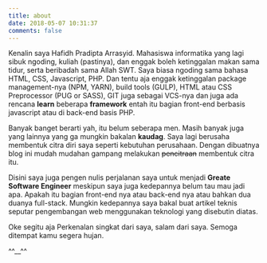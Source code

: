 ```yaml
---
title: about
date: 2018-05-07 10:31:37
comments: false
---
```


Kenalin saya Hafidh Pradipta Arrasyid. Mahasiswa informatika yang lagi sibuk ngoding, kuliah (pastinya), dan enggak boleh ketinggalan makan sama tidur, serta beribadah sama Allah SWT. Saya biasa ngoding sama bahasa HTML, CSS, Javascript, PHP. Dan tentu aja enggak ketinggalan package management-nya (NPM, YARN), build tools (GULP), HTML atau CSS Preprocessor (PUG or SASS), GIT juga sebagai VCS-nya dan juga ada rencana __learn__ beberapa __framework__ entah itu bagian front-end berbasis javascript atau di back-end basis PHP.

Banyak banget berarti yah, itu belum seberapa men. Masih banyak juga yang lainnya yang ga mungkin bakalan __kaudag__. Saya lagi berusaha membentuk citra diri saya seperti kebutuhan perusahaan. Dengan dibuatnya blog ini mudah mudahan gampang melakukan ~~pencitraan~~ membentuk citra itu. 

Disini saya juga pengen nulis perjalanan saya untuk menjadi __Greate Software Engineer__ meskipun saya juga kedepannya belum tau mau jadi apa. Apakah itu bagian front-end nya atau back-end nya atau bahkan dua duanya full-stack. Mungkin kedepannya saya bakal buat artikel teknis seputar pengembangan web menggunakan teknologi yang disebutin diatas. 

Oke segitu aja Perkenalan singkat dari saya, salam dari saya. Semoga ditempat kamu segera hujan.

^^__^^